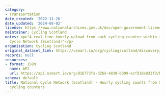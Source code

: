```yaml
---
category:
- Transportation
date_created: '2022-11-26'
date_updated: '2024-08-02'
license: https://www.nationalarchives.gov.uk/doc/open-government-licence/version/3/
maintainer: Cycling Scotland
notes: <p>"A real-time hourly upload from each cycling counter within the National
  Cycle Network (Scotland)"</p>
organization: Cycling Scotland
original_dataset_link: https://usmart.io/org/cyclingscotland/discovery/discovery-view-detail/3598a5e9-333c-401a-8568-e79a890f287b
records: null
resources:
- format: JSON
  name: API
  url: https://api.usmart.io/org/d1b773fa-d2bd-4830-b399-ecfd18e832f3/baeb00e2-0944-4bbe-8011-3c7598602542/1/urql
schema: default
title: National Cycle Network (Scotland) - Hourly cycling counts from Sustrans' automatic
  cycling counters
---
```


